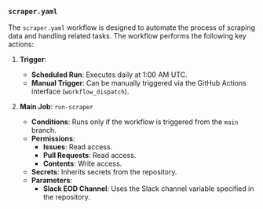 ### `scraper.yaml`

The `scraper.yaml` workflow is designed to automate the process of scraping data and handling related tasks. The workflow performs the following key actions:

1. **Trigger**:
   - **Scheduled Run**: Executes daily at 1:00 AM UTC.
   - **Manual Trigger**: Can be manually triggered via the GitHub Actions interface (`workflow_dispatch`).

2. **Main Job**: `run-scraper`
   - **Conditions**: Runs only if the workflow is triggered from the `main` branch.
   - **Permissions**:
     - **Issues**: Read access.
     - **Pull Requests**: Read access.
     - **Contents**: Write access.
   - **Secrets**: Inherits secrets from the repository.
   - **Parameters**:
     - **Slack EOD Channel**: Uses the Slack channel variable specified in the repository.
